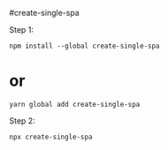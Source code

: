 #create-single-spa

Step 1:

`npm install --global create-single-spa`

# or

`yarn global add create-single-spa`

Step 2:

`npx create-single-spa`

